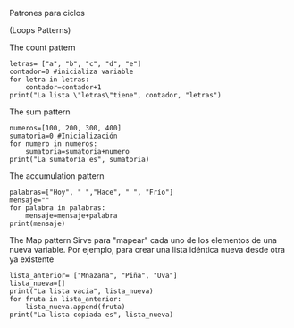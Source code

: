 Patrones para ciclos

(Loops Patterns)

The count pattern
```
letras= ["a", "b", "c", "d", "e"]
contador=0 #inicializa variable
for letra in letras:
    contador=contador+1
print("La lista \"letras\"tiene", contador, "letras")
```

The sum pattern
```
numeros=[100, 200, 300, 400]
sumatoria=0 #Inicialización
for numero in numeros:
    sumatoria=sumatoria+numero
print("La sumatoria es", sumatoria)
```

The accumulation pattern
```
palabras=["Hoy", " ","Hace", " ", "Frío"]
mensaje=""
for palabra in palabras:
    mensaje=mensaje+palabra
print(mensaje)
```
The Map pattern
Sirve para "mapear" cada uno de los elementos de una nueva variable.
Por ejemplo, para crear una lista idéntica nueva desde otra ya existente
```
lista_anterior= ["Mnazana", "Piña", "Uva"]
lista_nueva=[]
print("La lista vacia", lista_nueva)
for fruta in lista_anterior:
    lista_nueva.append(fruta)
print("La lista copiada es", lista_nueva)
```
